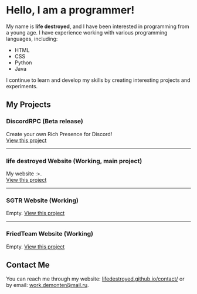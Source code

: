# Hello, I am a programmer!

My name is **life destroyed**, and I have been interested in programming from a young age. I have experience working with various programming languages, including:

- HTML
- CSS
- Python
- Java

I continue to learn and develop my skills by creating interesting projects and experiments.

## My Projects

### DiscordRPC (Beta release)
Create your own Rich Presence for Discord!  
[View this project](https://lifedestroyed.github.io/rpc/)

---

### life destroyed Website (Working, main project)
My website :>.  
[View this project](https://lifedestroyed.github.io)

---

### SGTR Website (Working)
Empty. 
[View this project](https://sgtr-team.github.io)

---

### FriedTeam Website (Working)
Empty. 
[View this project](https://friedteam.github.io)

## Contact Me

You can reach me through my website: [lifedestroyed.github.io/contact/](https://lifedestroyed.github.io/contact/) or by email: [work.demonter@mail.ru](mailto:work.demonter@mail.ru).
